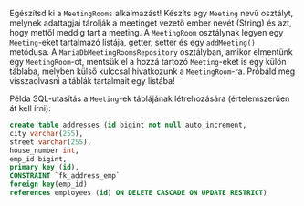 Egészítsd ki a `MeetingRooms` alkalmazást!
Készíts egy `Meeting` nevű osztályt, melynek adattagjai tárolják a meetinget vezető ember nevét (String) és azt,
hogy mettől meddig tart a meeting. A `MeetingRoom` osztálynak legyen egy `Meeting`-eket tartalmazó listája, getter,
setter és egy `addMeeting()` metódusa. A `MariaDbMeetingRoomsRepository` osztályban, amikor elmentünk egy
`MeetingRoom`-ot, mentsük el a hozzá tartozó `Meeting`-eket is egy külön táblába, melyben külső kulccsal
hivatkozunk a `MeetingRoom`-ra. Próbáld meg visszaolvasni a táblák tartalmait egy listába!

Példa SQL-utasítás a `Meeting`-ek táblájának létrehozására (értelemszerűen át kell írni):

```sql  
create table addresses (id bigint not null auto_increment,
city varchar(255),
street varchar(255),
house_number int,
emp_id bigint,
primary key (id),
CONSTRAINT `fk_address_emp`
foreign key(emp_id)
references employees (id) ON DELETE CASCADE ON UPDATE RESTRICT)
```